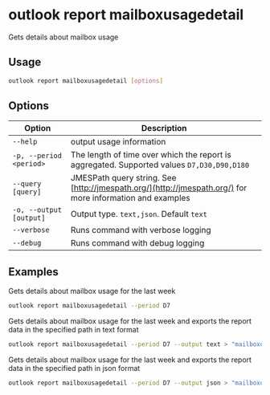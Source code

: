 # outlook report mailboxusagedetail

Gets details about mailbox usage

## Usage

```sh
outlook report mailboxusagedetail [options]
```

## Options

Option|Description
------|-----------
`--help`|output usage information
`-p, --period <period>`|The length of time over which the report is aggregated. Supported values `D7,D30,D90,D180`
`--query [query]`|JMESPath query string. See [http://jmespath.org/](http://jmespath.org/) for more information and examples
`-o, --output [output]`|Output type. `text,json`. Default `text`
`--verbose`|Runs command with verbose logging
`--debug`|Runs command with debug logging

## Examples

Gets details about mailbox usage for the last week

```sh
outlook report mailboxusagedetail --period D7
```

Gets details about mailbox usage for the last week and exports the report data in the specified path in text format

```sh
outlook report mailboxusagedetail --period D7 --output text > "mailboxusagedetail.txt"
```

Gets details about mailbox usage for the last week and exports the report data in the specified path in json format

```sh
outlook report mailboxusagedetail --period D7 --output json > "mailboxusagedetail.json"
```
